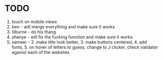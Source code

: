 # TODO 

1. touch on mobile views 
2. ben -  will merge everything and make sure it works 
3. lilburne - do his thang
4. shanye - will fix the fucking function and make sure it works 
5. sameer - 2. make title look better, 3. make buttons centered, 4. add fonts, 5. on hover of letters to guess, change to J clicker, check validator against each of the websites
